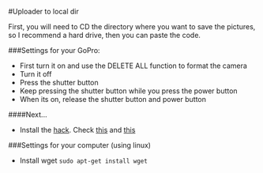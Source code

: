#Uploader to local dir

First, you will need to CD the directory where you want to save the pictures, so I recommend a hard drive, then you can paste the code.

###Settings for your GoPro:
* First turn it on and use the DELETE ALL function to format the camera
* Turn it off
* Press the shutter button
* Keep pressing the shutter button while you press the power button
* When its on, release the shutter button and power button

####Next...
* Install the [hack](autoexec.ash). Check [this](https://vimeo.com/91791285) and [this](http://git.io/P76lMQ)

###Settings for your computer (using linux)
* Install wget ```sudo apt-get install wget```
